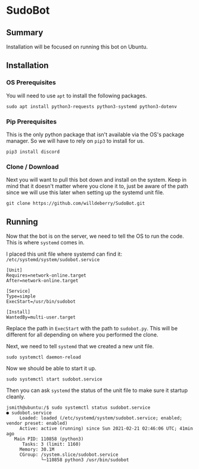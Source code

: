 # SudoBot

## Summary

Installation will be focused on running this bot on Ubuntu.

## Installation

### OS Prerequisites

You will need to use `apt` to install the following packages.

```
sudo apt install python3-requests python3-systemd python3-dotenv
```

### Pip Prerequisites

This is the only python package that isn't available via the OS's package manager. So we will have to rely on `pip3` to
install for us.

```
pip3 install discord
```

### Clone / Download

Next you will want to pull this bot down and install on the system. Keep in mind that it doesn't matter where you clone
it to, just be aware of the path since we will use this later when setting up the systemd unit file.

```
git clone https://github.com/willdeberry/SudoBot.git
```

## Running

Now that the bot is on the server, we need to tell the OS to run the code. This is where `systemd` comes in.

I placed this unit file where systemd can find it: `/etc/systemd/system/sudobot.service`

```
[Unit]
Requires=network-online.target
After=network-online.target

[Service]
Type=simple
ExecStart=/usr/bin/sudobot

[Install]
WantedBy=multi-user.target
```

Replace the path in `ExecStart` with the path to `sudobot.py`. This will be different for all depending on where you
performed the clone.

Next, we need to tell `systemd` that we created a new unit file.

```
sudo systemctl daemon-reload
```

Now we should be able to start it up.

```
sudo systemctl start sudobot.service
```

Then you can ask `systemd` the status of the unit file to make sure it startup cleanly.

```
jsmith@ubuntu:/$ sudo systemctl status sudobot.service
● sudobot.service
     Loaded: loaded (/etc/systemd/system/sudobot.service; enabled; vendor preset: enabled)
     Active: active (running) since Sun 2021-02-21 02:46:06 UTC; 41min ago
   Main PID: 110858 (python3)
      Tasks: 3 (limit: 1160)
     Memory: 30.1M
     CGroup: /system.slice/sudobot.service
             └─110858 python3 /usr/bin/sudobot
```
